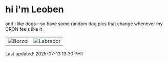 # hi i'm Leoben

and i like dogs—so have some random dog pics that change whenever my CRON feels like it

|  |  |
|--------|----------|
| ![Borzoi](https://random-dog-vercel.vercel.app/api/random-borzoi?v=1752384637) | ![Labrador](https://random-dog-vercel.vercel.app/api/random-labrador?v=1752384637) |

Last updated: 2025-07-13 13:30 PHT
